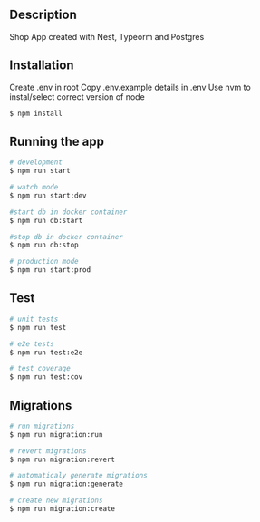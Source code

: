 ## Description

Shop App created with Nest, Typeorm and Postgres

## Installation

Create .env in root
Copy .env.example details in .env
Use nvm to instal/select correct version of node

```bash
$ npm install
```

## Running the app

```bash
# development
$ npm run start

# watch mode
$ npm run start:dev

#start db in docker container
$ npm run db:start

#stop db in docker container
$ npm run db:stop

# production mode
$ npm run start:prod
```

## Test

```bash
# unit tests
$ npm run test

# e2e tests
$ npm run test:e2e

# test coverage
$ npm run test:cov
```

## Migrations

```bash
# run migrations
$ npm run migration:run

# revert migrations
$ npm run migration:revert

# automaticaly generate migrations
$ npm run migration:generate

# create new migrations
$ npm run migration:create
```
